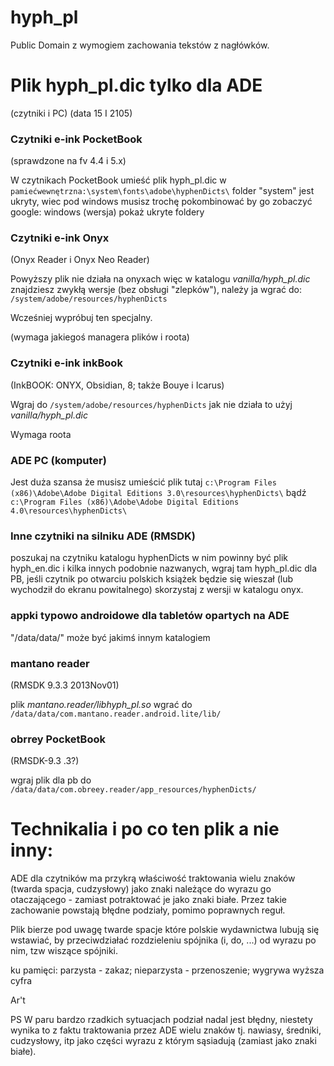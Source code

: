 # hyph_pl

Public Domain z wymogiem zachowania tekstów z nagłówków.

Plik hyph_pl.dic tylko dla ADE
==============================
(czytniki i PC) (data 15 I 2105)
 
### Czytniki e-ink PocketBook ###
(sprawdzone na fv 4.4 i 5.x)

W czytnikach PocketBook umieść plik hyph_pl.dic w 
`pamiećwewnętrzna:\system\fonts\adobe\hyphenDicts\`
folder "system" jest ukryty, wiec pod windows musisz trochę pokombinować by 
go zobaczyć  google: windows (wersja) pokaż ukryte foldery

### Czytniki e-ink Onyx ###
(Onyx Reader i Onyx Neo Reader)

Powyższy plik nie działa na onyxach więc w katalogu _vanilla/hyph_pl.dic_ 
znajdziesz zwykłą wersje (bez obsługi "zlepków"), należy ja wgrać do:
`/system/adobe/resources/hyphenDicts`

Wcześniej wypróbuj ten specjalny.

(wymaga jakiegoś managera plików i roota)

### Czytniki e-ink inkBook ###
(InkBOOK: ONYX, Obsidian, 8; także Bouye i Icarus)

Wgraj do `/system/adobe/resources/hyphenDicts` jak nie działa to użyj _vanilla/hyph_pl.dic_ 

Wymaga roota

### ADE PC (komputer) ###
Jest duża szansa że musisz umieścić plik tutaj
`c:\Program Files (x86)\Adobe\Adobe Digital Editions 3.0\resources\hyphenDicts\`
bądź
`c:\Program Files (x86)\Adobe\Adobe Digital Editions 4.0\resources\hyphenDicts\`

### Inne czytniki na silniku ADE (RMSDK) ###
poszukaj na czytniku katalogu hyphenDicts w nim powinny być plik hyph_en.dic 
i kilka innych podobnie nazwanych, wgraj tam hyph_pl.dic dla PB, 
jeśli czytnik po otwarciu polskich książek będzie się wieszał (lub wychodził do 
ekranu powitalnego) skorzystaj z wersji w katalogu onyx.

### appki typowo androidowe dla tabletów opartych na ADE ###
"/data/data/" może być jakimś innym katalogiem

### mantano reader ###
(RMSDK 9.3.3 2013Nov01)

plik _mantano.reader/libhyph_pl.so_ wgrać do 
`/data/data/com.mantano.reader.android.lite/lib/`

### obrrey PocketBook ###
(RMSDK-9.3 .3?)

wgraj plik dla pb do 
`/data/data/com.obreey.reader/app_resources/hyphenDicts/`


Technikalia i po co ten plik a nie inny:
========================================
ADE dla czytników ma przykrą właściwość traktowania wielu znaków (twarda spacja, 
cudzysłowy) jako znaki należące do wyrazu go otaczającego - zamiast potraktować
je jako znaki białe. Przez takie zachowanie powstają błędne podziały, pomimo 
poprawnych reguł.

Plik bierze pod uwagę twarde spacje które polskie wydawnictwa lubują się 
wstawiać, by przeciwdziałać rozdzieleniu spójnika (i, do, ...) od wyrazu po nim,
tzw wiszące spójniki.


ku pamięci:
parzysta - zakaz; nieparzysta - przenoszenie; wygrywa wyższa cyfra


Ar't

PS W paru bardzo rzadkich sytuacjach podział nadal jest błędny, niestety wynika 
to z faktu traktowania przez ADE wielu znaków tj. nawiasy, średniki, cudzysłowy, itp 
jako części wyrazu z którym sąsiadują (zamiast jako znaki białe).


